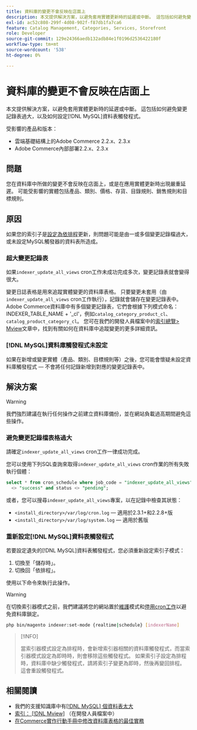 ```yaml
---
title: 資料庫的變更不會反映在店面上
description: 本文提供解決方案，以避免套用實體更新時的延遲或中斷。 這包括如何避免變更記錄表過大，以及如何設定 [!DNL MySQL] 資料表觸發程式。
exl-id: ac52c808-299f-4d08-902f-f87db1fa7ca6
feature: Catalog Management, Categories, Services, Storefront
role: Developer
source-git-commit: 129e24366aedb132adb84e1f0196d2536422180f
workflow-type: tm+mt
source-wordcount: '538'
ht-degree: 0%

---
```


# 資料庫的變更不會反映在店面上

本文提供解決方案，以避免套用實體更新時的延遲或中斷。 這包括如何避免變更記錄表過大，以及如何設定[!DNL MySQL]資料表觸發程式。

受影響的產品和版本：

* 雲端基礎結構上的Adobe Commerce 2.2.x、2.3.x
* Adobe Commerce內部部署2.2.x、2.3.x

## 問題

您在資料庫中所做的變更不會反映在店面上，或是在應用實體更新時出現嚴重延遲。 可能受影響的實體包括產品、類別、價格、存貨、目錄規則、銷售規則和目標規則。

## 原因

如果您的索引子是[設定為依排程](https://experienceleague.adobe.com/en/docs/commerce-operations/configuration-guide/cli/manage-indexers#configure-indexers)更新，則問題可能是由一或多個變更記錄檔過大，或未設定MySQL觸發器的資料表所造成。

### 超大變更記錄表

如果`indexer_update_all_views` cron工作未成功完成多次，變更記錄表就會變得很大。

變更日誌表格是用來追蹤實體變更的資料庫表格。 只要變更未套用（由`indexer_update_all_views` cron工作執行），記錄就會儲存在變更記錄表中。 Adobe Commerce資料庫中有多個變更記錄表，它們會根據下列模式命名： INDEXER\_TABLE\_NAME + &#39;\_cl&#39;，例如`catalog_category_product_cl`、`catalog_product_category_cl`。 您可在我們的開發人員檔案中的[索引總覽> Mview](https://developer.adobe.com/commerce/php/development/components/indexing/#mview)文章中，找到有關如何在資料庫中追蹤變更的更多詳細資訊。

### [!DNL MySQL]資料庫觸發程式未設定

如果在新增或變更實體（產品、類別、目標規則等）之後，您可能會懷疑未設定資料庫觸發程式 — 不會將任何記錄新增到對應的變更記錄表中。

## 解決方案

>[!WARNING]
>
>我們強烈建議在執行任何操作之前建立資料庫備份，並在網站負載過高期間避免這些操作。

### 避免變更記錄檔表格過大

請確定`indexer_update_all_views` cron工作一律成功完成。

您可以使用下列SQL查詢來取得`indexer_update_all_views` cron作業的所有失敗執行個體：

```sql
select * from cron_schedule where job_code = "indexer_update_all_views" and status
  <> "success" and status <> "pending";
```

或者，您可以搜尋`indexer_update_all_views`專案，以在記錄中檢查其狀態：

* `<install_directory>/var/log/cron.log` — 適用於2.3.1+和2.2.8+版
* `<install_directory>/var/log/system.log` — 適用於舊版

### 重新設定[!DNL MySQL]資料表觸發程式

若要設定遺失的[!DNL MySQL]資料表觸發程式，您必須重新設定索引子模式：

1. 切換至「儲存時」。
1. 切換回「依排程」。

使用以下命令來執行此操作。

>[!WARNING]
>
>在切換索引器模式之前，我們建議將您的網站置於[維護](https://experienceleague.adobe.com/docs/commerce-operations/configuration-guide/setup/application-modes.html#maintenance-mode)模式和[停用cron工作](https://experienceleague.adobe.com/docs/commerce-cloud-service/user-guide/configure/app/properties/crons-property.html#disable-cron-jobs)以避免資料庫鎖定。

```bash
php bin/magento indexer:set-mode {realtime|schedule} [indexerName]
```

>[!INFO]
>
>當索引器模式設定為排程時，會新增索引器相關的資料庫觸發程式，而當索引器模式設定為即時時，則會移除這些觸發程式。 如果索引子設定為排程時，資料庫中缺少觸發程式，請將索引子變更為即時，然後再變回排程。 這會重設觸發程式。

## 相關閱讀

* 我們的支援知識庫中有[[!DNL MySQL] 個資料表太大](https://experienceleague.adobe.com/en/docs/experience-cloud-kcs/kbarticles/ka-26945)
* [索引： [!DNL Mview]](https://developer.adobe.com/commerce/php/development/components/indexing/#mview) （在開發人員檔案中）
* [在Commerce實作行動手冊中修改資料庫表格的最佳實務](https://experienceleague.adobe.com/en/docs/commerce-operations/implementation-playbook/best-practices/development/modifying-core-and-third-party-tables#why-adobe-recommends-avoiding-modifications)

